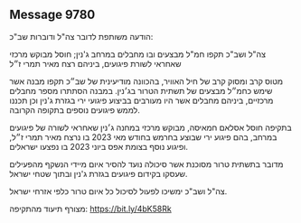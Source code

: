 ## Message 9780

הודעה משותפת לדובר צה"ל ודוברות שב"כ:

צה"ל ושב"כ תקפו חמ"ל מבצעים ובו מחבלים במרחב ג'נין; חוסל מבוקש מרכזי שאחראי לשורת פיגועים, ביניהם רצח מאיר תמרי ז״ל

מטוס קרב ומסוק קרב של חיל האוויר, בהכוונה מודיעינית של שב״כ תקפו מבנה אשר שימש כחמ״ל מבצעים של תשתית הטרור בג׳נין.
במבנה הסתתרו מספר מחבלים מרכזיים, ביניהם מחבלים אשר היו מעורבים בביצוע פיגועי ירי בגזרת ג'נין וכן תכננו לממש פיגועים נוספים בתקופה הקרובה. 

בתקיפה חוסל אסלאם חמאיסה, מבוקש מרכזי במחנה ג׳נין שאחראי לשורה של פיגועים במרחב, בהם פיגוע ירי שבוצע בחרמש בחודש מאי 2023 בו נרצח מאיר תמרי ז״ל, ופיגוע נוסף בצומת אפס ביוני 2023 בו נפצעו ישראלים. 

מדובר בתשתית טרור מסוכנת אשר סיכולה נועד להסיר איום מיידי הנשקף מהפעילים שעסקו בקידום פיגועים בגזרת ג'נין ובתוך שטחי ישראל.

צה"ל ושב"כ ימשיכו לפעול לסיכול כל איום טרור כלפי אזרחי ישראל.

מצורף תיעוד מהתקיפה: https://bit.ly/4bK58Rk

